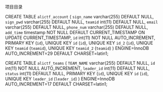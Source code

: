 ﻿项目目录


CREATE TABLE `alictf_account` (
  `sign_name` varchar(255) DEFAULT NULL,
  `sign_pwd` varchar(255) DEFAULT NULL,
  `teamid` int(11) DEFAULT NULL,
  `email` varchar(255) DEFAULT NULL,
  `phone_num` varchar(255) DEFAULT NULL,
  `add_time` timestamp NOT NULL DEFAULT CURRENT_TIMESTAMP ON UPDATE CURRENT_TIMESTAMP,
  `id` int(11) NOT NULL AUTO_INCREMENT,
  PRIMARY KEY (`id`),
  UNIQUE KEY `id` (`id`),
  UNIQUE KEY `id_2` (`id`),
  UNIQUE KEY `teamid` (`teamid`),
  UNIQUE KEY `teamid_2` (`teamid`)
) ENGINE=InnoDB AUTO_INCREMENT=29 DEFAULT CHARSET=latin1;





CREATE TABLE `alictf_teams` (
  `TEAM_NAME` varchar(255) DEFAULT NULL,
  `id` int(11) NOT NULL AUTO_INCREMENT,
  `leader_id` int(11) DEFAULT NULL,
  `status` int(11) DEFAULT NULL,
  PRIMARY KEY (`id`),
  UNIQUE KEY `id` (`id`),
  UNIQUE KEY `leader_id` (`leader_id`)
) ENGINE=InnoDB AUTO_INCREMENT=17 DEFAULT CHARSET=latin1;

